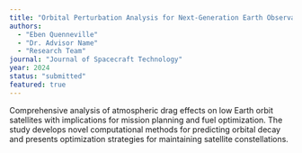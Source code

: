 ```yaml
---
title: "Orbital Perturbation Analysis for Next-Generation Earth Observation Satellites"
authors: 
  - "Eben Quenneville"
  - "Dr. Advisor Name"
  - "Research Team"
journal: "Journal of Spacecraft Technology"
year: 2024
status: "submitted"
featured: true
---
```


Comprehensive analysis of atmospheric drag effects on low Earth orbit satellites with implications for mission planning and fuel optimization. The study develops novel computational methods for predicting orbital decay and presents optimization strategies for maintaining satellite constellations.


